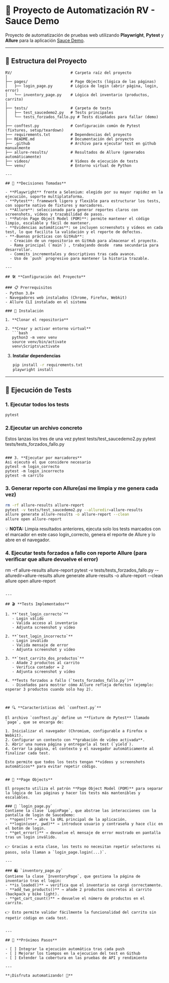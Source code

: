 # 🚀 **Proyecto de Automatización RV - Sauce Demo**

Proyecto de automatización de pruebas web utilizando **Playwright**, **Pytest** y **Allure** para la aplicación [Sauce Demo](https://www.saucedemo.com/).

---

## 📁 **Estructura del Proyecto**

```
RV/                          # Carpeta raíz del proyecto
│
├── pages/                   # Page Objects (lógica de las páginas)
│   ├── login_page.py        # Lógica de login (abrir página, login, error)
│   └── inventory_page.py    # Lógica del inventario (productos, carrito)
│
├── tests/                   # Carpeta de tests
│   ├── test_saucedemo2.py   # Tests principales
│   └── tests_forzados_fallo.py # Tests diseñados para fallar (demo)
│
├── conftest.py              # Configuración común de Pytest (fixtures, setup/teardown)
├── requirements.txt         # Dependencias del proyecto
├── README.md                # Documentación del proyecto
├── .github                  # Archivo para ejecutar test en github manualmente	
├── allure-results/          # Resultados de Allure (generados automáticamente)
├── videos/                  # Videos de ejecución de tests
└── venv/                    # Entorno virtual de Python

---

## 🤔 **Decisiones Tomadas**

- **Playwright** frente a Selenium: elegido por su mayor rapidez en la ejecución, soporte multiplataforma.
- **Pytest**: framework ligero y flexible para estructurar los tests, con soporte nativo de fixtures y marcadores.
- **Allure**: seleccionado para generar reportes claros con screenshots, vídeos y trazabilidad de pasos.
- **Patrón Page Object Model (POM)**: permite mantener el código limpio, escalable y fácil de mantener.
- **Evidencias automáticas**: se incluyen screenshots y vídeos en cada test, lo que facilita la validación y el reporte de defectos.
- **-Buenas prácticas con GitHub**:  
  - Creación de un repositorio en GitHub para almacenar el proyecto.  
  - Rama principal (`main`) , trabajando desde  rama secundaria para desarrollar.  
  - Commits incrementales y descriptivos tras cada avance.  
  - Uso de `push` progresivo para mantener la historia trazable.  

---

## 🛠️ **Configuración del Proyecto**

### 📋 Prerrequisitos
- Python 3.8+
- Navegadores web instalados (Chrome, Firefox, Webkit)
- Allure CLI instalado en el sistema

### 🔧 Instalación

1. **Clonar el repositorio**
   
2. **Crear y activar entorno virtual**
   ```bash
   python3 -m venv venv
   source venv/bin/activate  
   venv\Scripts\activate      
   ```

3. **Instalar dependencias**
   ```bash
   pip install -r requirements.txt
   playwright install
   ```

---

## 🚀 **Ejecución de Tests**

### 1. Ejecutar todos los tests
```bash
pytest
```

### 2.Ejecutar un archivo concreto
Estos lanzas los tres de una vez
pytest tests/test_saucedemo2.py
pytest tests/tests_forzados_fallo.py
```

### 3. **Ejecutar por marcadores**
Asi ejecuto el que considere necesario
pytest -m login_correcto
pytest -m login_incorrecto
pytest -m carrito
```

### 3. Generar reporte con Allure(asi me limpia y me genera cada vez)
```bash
rm -rf allure-results allure-report
pytest -v tests/test_saucedemo2.py --alluredir=allure-results
allure generate allure-results -o allure-report --clean
allure open allure-report
```
💡 **NOTA:** Limpia resultados anteriores, ejecuta solo los tests marcados con el marcador en este caso login_correcto, genera el reporte de Allure y lo abre en el navegador.

### 4. Ejecutar tests forzados a fallo con reporte Allure  (para verificar que allure devuelve el error)
rm -rf allure-results allure-report
pytest -v tests/tests_forzados_fallo.py --alluredir=allure-results
allure generate allure-results -o allure-report --clean
allure open allure-report
```

---

## 🎬 **Tests Implementados**

1. **`test_login_correcto`**  
   - Login válido  
   - Valida acceso al inventario  
   - Adjunta screenshot y vídeo  

2. **`test_login_incorrecto`**  
   - Login inválido  
   - Valida mensaje de error  
   - Adjunta screenshot y vídeo  

3. **`test_carrito_dos_productos`**  
   - Añade 2 productos al carrito  
   - Verifica contador = 2  
   - Adjunta screenshot y vídeo  

4. **Tests forzados a fallo (`tests_forzados_fallo.py`)**  
   - Diseñados para mostrar cómo Allure refleja defectos (ejemplo: esperar 3 productos cuando solo hay 2).  



## 🔍 **Características del `conftest.py`**

El archivo `conftest.py` define un **fixture de Pytest** llamado `page`, que se encarga de:

1. Inicializar el navegador (Chromium, configurable a Firefox o Webkit).  
2. Configurar un contexto con **grabación de vídeo activada**.  
3. Abrir una nueva página y entregarla al test (`yield`).  
4. Cerrar la página, el contexto y el navegador automáticamente al finalizar cada test.  

Esto permite que todos los tests tengan **vídeos y screenshots automáticos** para evitar repetir código.


## 📱 **Page Objects**

El proyecto utiliza el patrón **Page Object Model (POM)** para separar la lógica de las páginas y hacer los tests más mantenibles y escalables.  

### 🔐 `login_page.py`
Contiene la clase `LoginPage`, que abstrae las interacciones con la pantalla de login de SauceDemo:
- **open()** → abre la URL principal de la aplicación.  
- **login(user, pwd)** → introduce usuario y contraseña y hace clic en el botón de login.  
- **get_error()** → devuelve el mensaje de error mostrado en pantalla tras un login inválido.  

👉 Gracias a esta clase, los tests no necesitan repetir selectores ni pasos, solo llaman a `login_page.login(...)`.  

---

### 🛍️ `inventory_page.py`
Contiene la clase `InventoryPage`, que gestiona la página de inventario tras el login:
- **is_loaded()** → verifica que el inventario se cargó correctamente.  
- **add_two_products()** → añade 2 productos concretos al carrito (backpack y bike light).  
- **get_cart_count()** → devuelve el número de productos en el carrito.  

👉 Esto permite validar fácilmente la funcionalidad del carrito sin repetir código en cada test.  


---

## 🔮 **Próximos Pasos**

- [ ] Integrar la ejecución automática tras cada push
- [ ] Mejorar los tiempos en la ejecucion del test en Github  
- [ ] Extender la cobertura en las pruebas de API y rendimiento  

---

**¡Disfruta automatizando! 🚀**
